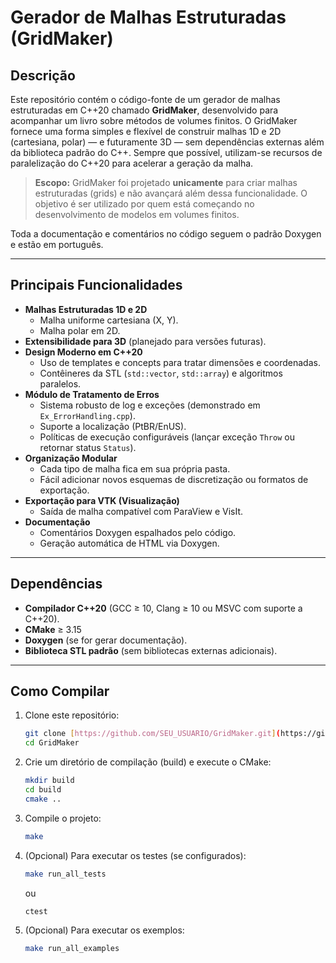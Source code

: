 # Gerador de Malhas Estruturadas (GridMaker)

## Descrição
Este repositório contém o código-fonte de um gerador de malhas estruturadas em C++20 chamado **GridMaker**, desenvolvido para acompanhar um livro sobre métodos de volumes finitos. O GridMaker fornece uma forma simples e flexível de construir malhas 1D e 2D (cartesiana, polar) — e futuramente 3D — sem dependências externas além da biblioteca padrão do C++. Sempre que possível, utilizam-se recursos de paralelização do C++20 para acelerar a geração da malha.

> **Escopo:**
> GridMaker foi projetado **unicamente** para criar malhas estruturadas (grids) e não avançará além dessa funcionalidade. O objetivo é ser utilizado por quem está começando no desenvolvimento de modelos em volumes finitos.

Toda a documentação e comentários no código seguem o padrão Doxygen e estão em português.

---

## Principais Funcionalidades
- **Malhas Estruturadas 1D e 2D**
  - Malha uniforme cartesiana (X, Y).
  - Malha polar em 2D.
- **Extensibilidade para 3D** (planejado para versões futuras).
- **Design Moderno em C++20**
  - Uso de templates e concepts para tratar dimensões e coordenadas.
  - Contêineres da STL (`std::vector`, `std::array`) e algoritmos paralelos.
- **Módulo de Tratamento de Erros**
  - Sistema robusto de log e exceções (demonstrado em `Ex_ErrorHandling.cpp`).
  - Suporte a localização (PtBR/EnUS).
  - Políticas de execução configuráveis (lançar exceção `Throw` ou retornar status `Status`).
- **Organização Modular**
  - Cada tipo de malha fica em sua própria pasta.
  - Fácil adicionar novos esquemas de discretização ou formatos de exportação.
- **Exportação para VTK (Visualização)**
  - Saída de malha compatível com ParaView e VisIt.
- **Documentação**
  - Comentários Doxygen espalhados pelo código.
  - Geração automática de HTML via Doxygen.

---

## Dependências
- **Compilador C++20** (GCC ≥ 10, Clang ≥ 10 ou MSVC com suporte a C++20).
- **CMake** ≥ 3.15
- **Doxygen** (se for gerar documentação).
- **Biblioteca STL padrão** (sem bibliotecas externas adicionais).

---

## Como Compilar

1.  Clone este repositório:
    ```bash
    git clone [https://github.com/SEU_USUARIO/GridMaker.git](https://github.com/SEU_USUARIO/GridMaker.git)
    cd GridMaker
    ```
2.  Crie um diretório de compilação (build) e execute o CMake:
    ```bash
    mkdir build
    cd build
    cmake ..
    ```
3.  Compile o projeto:
    ```bash
    make
    ```
4.  (Opcional) Para executar os testes (se configurados):
    ```bash
    make run_all_tests
    ```
    ou
    ```bash
    ctest
    ```
5.  (Opcional) Para executar os exemplos:
    ```bash
    make run_all_examples
    ```